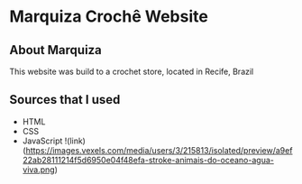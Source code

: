 # Marquiza Crochê Website

## About Marquiza
This website was build to a crochet store, located in Recife, Brazil

## Sources that I used
- HTML
- CSS
- JavaScript
  !(link)(https://images.vexels.com/media/users/3/215813/isolated/preview/a9ef22ab28111214f5d6950e04f48efa-stroke-animais-do-oceano-agua-viva.png)
